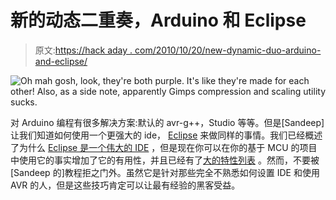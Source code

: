 # 新的动态二重奏，Arduino 和 Eclipse

> 原文:[https://hack aday . com/2010/10/20/new-dynamic-duo-arduino-and-eclipse/](https://hackaday.com/2010/10/20/new-dynamic-duo-arduino-and-eclipse/)

![](../Images/9274539fa9ffa93bd94f50065d7e3a63.png "Oh mah gosh, look, they're both purple. It's like they're made for each other! Also, as a side note, apparently Gimps compression and scaling utility sucks.")

对 Arduino 编程有很多解决方案:默认的 avr-g++，Studio 等等。但是[Sandeep]让我们知道如何使用一个更强大的 ide， [Eclipse](http://www.eclipse.org/) 来做同样的事情。我们已经概述了为什么 [Eclipse 是一个伟大的 IDE](http://hackaday.com/2010/08/24/top-5-integrated-development-environments/) ，但是现在你可以在你的基于 MCU 的项目中使用它的事实增加了它的有用性，并且已经有了[大的特性列表](http://www.zdnet.com/blog/burnette/ten-coolest-eclipse-32-features/136) 。然而，不要被[Sandeep 的]教程拒之门外。虽然它是针对那些完全不熟悉如何设置 IDE 和使用 AVR 的人，但是这些技巧肯定可以让最有经验的黑客受益。